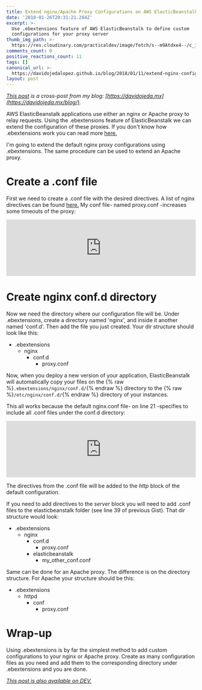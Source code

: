 ```yaml
---
title: Extend nginx/Apache Proxy Configurations on AWS ElasticBeanstalk
date: '2018-01-26T20:31:21.284Z'
excerpt: >-
  Use .ebextensions feature of AWS ElasticBeanstalk to define custom
  configurations for your proxy server
thumb_img_path: >-
  https://res.cloudinary.com/practicaldev/image/fetch/s--m9Atdxe4--/c_imagga_scale,f_auto,fl_progressive,h_420,q_auto,w_1000/https://thepracticaldev.s3.amazonaws.com/i/8ndsgtt91bqudopf8m7o.png
comments_count: 0
positive_reactions_count: 11
tags: []
canonical_url: >-
  https://davidojedalopez.github.io/blog/2018/01/11/extend-nginx-config-on-aws-elasticbeanstalk
layout: post
---
```



_[This post](https://davidojeda.mx/blog/2018/01/11/extend-nginx-config-on-aws-elasticbeanstalk) is a cross-post from my blog: [https://davidojeda.mx](https://davidojeda.mx/blog/)._

<p>AWS ElasticBeanstalk applications use either an nginx or Apache proxy to relay requests. Using the .ebextensions feature of ElasticBeanstalk we can extend the configuration of these proxies. If you don't know how .ebextensions work you can read more <a href="https://docs.aws.amazon.com/elasticbeanstalk/latest/dg/ebextensions.html">here.</a></p>

<p>I'm going to extend the default nginx proxy configurations using .ebextensions. The same procedure can be used to extend an Apache proxy.</p>

<h1>
    Create a .conf file
</h1>

<p>First we need to create a .conf file with the desired directives. A list of nginx directives can be found <a href="http://nginx.org/en/docs/dirindex.html"> here.</a> My conf file- named proxy.conf -increases some timeouts of the proxy:</p>


<iframe class="liquidTag" src="https://dev.to/embed/gist?args=https%3A%2F%2Fgist.github.com%2Fdavidojedalopez%2Fb3735a658fbd645b38a13405f9eae8fa" style="border: 0; width: 100%;"></iframe>


<h1>Create nginx conf.d directory</h1>

<p>Now we need the directory where our configuration file will be. Under .ebextensions, create a directory named 'nginx', and inside it another named 'conf.d'. Then add the file you just created. Your dir structure should look like this:</p>

- .ebextensions
    - nginx
        - conf.d
            - proxy.conf

Now, when you deploy a new version of your application, ElasticBeanstalk will automatically copy your files on the {% raw %}`.ebextensions/nginx/conf.d/`{% endraw %} directory to the {% raw %}`/etc/nginx/conf.d/`{% endraw %} directory of your instances.

<p>This all works because the default nginx.conf file- on line 21 -specifies to include all .conf files under the conf.d directory:</p>


<iframe class="liquidTag" src="https://dev.to/embed/gist?args=https%3A%2F%2Fgist.github.com%2Fdavidojedalopez%2F680ae751eb2a3fd46c3bca04a33c5a4c" style="border: 0; width: 100%;"></iframe>


<p>The directives from the .conf file will be added to the <em>http</em> block of the default configuration.</p>

<p>If you need to add directives to the <em>server</em> block you will need to add .conf files to the elasticbeanstalk folder (see line 39 of previous Gist). That dir structure would look:</p>

- .ebextensions
    - nginx
        - conf.d
            - proxy.conf
        - elasticbeanstalk
            - my_other_conf.conf

<p>Same can be done for an Apache proxy. The difference is on the directory structure. For Apache your structure should be this:</p>

- .ebextensions
    - httpd
        - conf
            - proxy.conf

<h1>Wrap-up</h1>

<p>Using .ebextensions is by far the simplest method to add custom configurations to your nginx or Apache proxy. Create as many configuration files as you need and add them to the corresponding directory under .ebextensions and you are done.</p>

*[This post is also available on DEV.](https://dev.to/david_ojeda/extend-nginxapache-proxy-configurations-on-aws-elasticbeanstalk-3mjg)*


<script>
const parent = document.getElementsByTagName('head')[0];
const script = document.createElement('script');
script.type = 'text/javascript';
script.src = 'https://cdnjs.cloudflare.com/ajax/libs/iframe-resizer/4.1.1/iframeResizer.min.js';
script.charset = 'utf-8';
script.onload = function() {
    window.iFrameResize({}, '.liquidTag');
};
parent.appendChild(script);
</script>    
